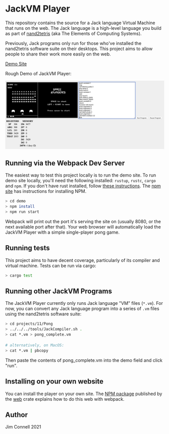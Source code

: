 # JackVM Player

This repository contains the source for a Jack language Virtual Machine that runs on the web.  The Jack language is a high-level language you build as part of [nand2tetris](https://www.nand2tetris.org) (aka The Elements of Computing Systems).

Previously, Jack programs only run for those who've installed the nand2tetris software suite on their desktops. This project aims to allow people to share their work more easily on the web.

[Demo Site](https://jcon.github.io/jackvm-rs/)

Rough Demo of JackVM Player:

![Rough Demo](./doc/rough-demo.png)


## Running via the Webpack Dev Server

The easiest way to test this project locally is to run the demo site. To run demo site locally, you'll need the following installed: `rustup`, `rustc`, `cargo` and `npm`. If you don't have rust installed, follow [these instructions](https://www.rust-lang.org/tools/install). The [npm site](https://www.npmjs.com/get-npm) has instructions for installing NPM.

```sh
> cd demo
> npm install
> npm run start
```

Webpack will print out the port it's serving the site on (usually 8080, or the next available port after that). Your web browser will automatically load the JackVM Player with a simple single-player pong game.

## Running tests

This project aims to have decent coverage, particularly of its compiler and virtual machine. Tests can be run via cargo:

```sh
> cargo test
```

## Running other JackVM Programs

The JackVM Player currently only runs Jack language "VM" files (`*.vm`). For now, you can convert any Jack language program into a series of `.vm` files using the nand2tetris software suite:

```sh
> cd projects/11/Pong
> ../../../tools/JackCompiler.sh .
> cat *.vm > pong_complete.vm

# alternatively, on MacOS:
> cat *.vm | pbcopy
```

Then paste the contents of pong_complete.vm into the demo field and click "run".

## Installing on your own website

You can install the player on your own site. The [NPM package](http://npmjs.com/package/jackvm-player) published by the [web](./web) crate explains how to do this web with webpack.

## Author

Jim Connell 2021
